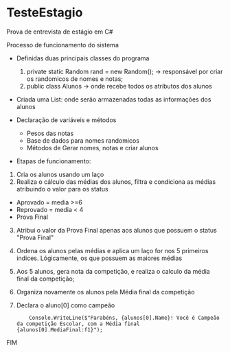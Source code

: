 # TesteEstagio
Prova de entrevista de estágio em C#

Processo de funcionamento do sistema

* Definidas duas principais classes do programa
  1.  private static Random rand = new Random(); -> responsável por criar os randomicos de nomes e notas;
  2.  public class Alunos -> onde recebe todos os atributos dos alunos

* Criada uma List<Alunos>: onde serão armazenadas todas as informações dos alunos
 
* Declaração de variáveis e métodos 
  - Pesos das notas
  - Base de dados para nomes randomicos
  - Métodos de Gerar nomes, notas e criar alunos
  
 * Etapas de funcionamento:
  1. Cria os alunos usando um laço
  2. Realiza o cálculo das médias dos alunos, filtra e condiciona as médias atribuindo o valor para os status
  - Aprovado = media >=6
  - Reprovado = media < 4
  - Prova Final

  3. Atribui o valor da Prova Final apenas aos alunos que possuem o status "Prova Final"
  4. Ordena os alunos pelas médias e aplica um laço for nos 5 primeiros indices. Lógicamente, os que possuem as maiores médias
  5. Aos 5 alunos, gera nota da competição, e realiza o calculo da média final da competição;
  6. Organiza novamente os alunos pela Média final da competição
  7. Declara o aluno[0] como campeão
              
             Console.WriteLine($"Parabéns, {alunos[0].Name}! Você é Campeão da competição Escolar, com a Média final {alunos[0].MediaFinal:f1}");

  FIM
